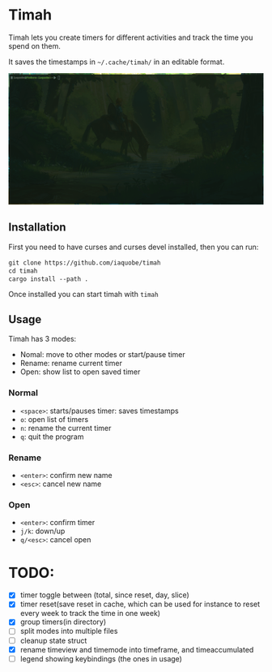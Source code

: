 # Timah
Timah lets you create timers for different activities and track the time you
spend on them.

It saves the timestamps in `~/.cache/timah/` in an editable format.

![demo](./demo/timah.gif)


## Installation
First you need to have curses and curses devel installed, then you can run: 
```
git clone https://github.com/iaquobe/timah
cd timah 
cargo install --path .
```

Once installed you can start timah with `timah`

## Usage
Timah has 3 modes: 

- Nomal: move to other modes or start/pause timer
- Rename: rename current timer
- Open: show list to open saved timer

### Normal 
- `<space>`: starts/pauses timer: saves timestamps 
- `o`: open list of timers
- `n`: rename the current timer
- `q`: quit the program

### Rename
- `<enter>`: confirm new name
- `<esc>`: cancel new name

### Open
- `<enter>`: confirm timer
- `j/k`: down/up
- `q/<esc>`: cancel open




# TODO: 
- [X] timer toggle between (total, since reset, day, slice)
- [X] timer reset(save reset in cache, which can be used for instance to reset every week to track the time in one week)
- [X] group timers(in directory) 
- [ ] split modes into multiple files
- [ ] cleanup state struct
- [X] rename timeview and timemode into timeframe, and timeaccumulated
- [ ] legend showing keybindings (the ones in usage)
